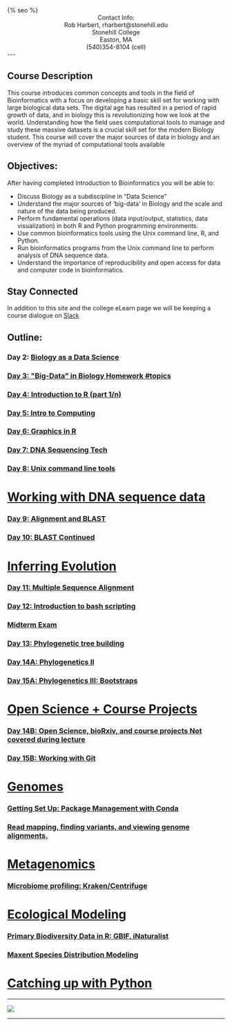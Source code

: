 ﻿<html>
  <head>
    {% seo %}
  </head>
</html>

<center>
Contact Info:<br>
Rob Harbert, 
rharbert@stonehill.edu <br>
Stonehill College <br>
Easton, MA <br>
(540)354-8104 (cell) <br>
</center>
---

## Course Description
This course introduces common concepts and tools in the field of Bioinformatics with a focus on developing a basic skill set for working with large biological data sets. The digital age has resulted in a period of rapid growth of data, and in biology this is revolutionizing how we look at the world. Understanding how the field uses computational tools to manage and study these massive datasets is a crucial skill set for the modern Biology student. This course will cover the major sources of data in biology and an overview of the myriad of computational tools available

## Objectives:
After having completed Introduction to Bioinformatics you will be able to:
+ Discuss Biology as a subdiscipline in “Data Science”
+ Understand the major sources of ‘big-data’ in Biology and the scale and nature of the data being produced.
+ Perform fundamental operations (data input/output, statistics, data visualization) in both R and Python programming environments.
+ Use common bioinformatics tools using the Unix command line, R, and Python.
+ Run bioinformatics programs from the Unix command line to perform analysis of DNA sequence data.
+ Understand the importance of reproducibility and open access for data and computer code in bioinformatics.

## Stay Connected
In addition to this site and the college eLearn page we will be keeping a course dialogue on [Slack](https://bio200-bioinformatics.slack.com)

## Outline:

### Day 2: <a href='./bio_data_sci.html'> Biology as a Data Science

### Day 3: "Big-Data" in Biology Homework <a href='https://bio200-bioinformatics.slack.com/messages/CCMH74VNY'> #topics

### Day 4: <a href='./R_basics.html'> Introduction to R (part 1/n)

### Day 5: <a href='./parallel.html'> Intro to Computing 

### Day 6: <a href='./ggplot.html'> Graphics in R

### Day 7: <a href='./dna_seq.html'> DNA Sequencing Tech

### Day 8: <a href='./unix_shell.html'> Unix command line tools

# Working with DNA sequence data

### Day 9: <a href='./blast.html'> Alignment and BLAST 

### Day 10: <a href='./blast2.html'> BLAST Continued

# Inferring Evolution

### Day 11: <a href='./msa.html'> Multiple Sequence Alignment

### Day 12: <a href='./bash_script.html'> Introduction to bash scripting

### <a href='https://github.com/rsh249/bioinformatics/raw/master/files/BIO200A_MIDTERM_EXAM.docx'> Midterm Exam

### Day 13: <a href='./phylogenetics.html'> Phylogenetic tree building

### Day 14A: <a href='./phylogenetics2.html'> Phylogenetics II

### Day 15A: <a href='./phylo3.html'> Phylogenetics III: Bootstraps

# Open Science + Course Projects

### Day 14B: <a href='./opensci.html'> Open Science, bioRxiv, and course projects **Not covered during lecture**

### Day 15B: <a href='./git.html'> Working with Git

# Genomes

### Getting Set Up: <a href = './conda.html'> Package Management with Conda

### Read mapping, finding variants, and viewing genome alignments.

# Metagenomics

### Microbiome profiling: Kraken/Centrifuge

# Ecological Modeling

### Primary Biodiversity Data in R: GBIF, iNaturalist

### Maxent Species Distribution Modeling

# Catching up with Python






---

<image src='images/worldmap2.png'></image>

---





